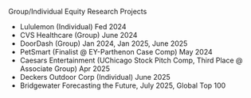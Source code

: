 Group/Individual Equity Research Projects

- Lululemon (Individual) Fed 2024
- CVS Healthcare (Group) June 2024
- DoorDash (Group) Jan 2024, Jan 2025, June 2025
- PetSmart (Finalist @ EY-Parthenon Case Comp) May 2024
- Caesars Entertainment (UChicago Stock Pitch Comp, Third Place @ Associate Group) Apr 2025
- Deckers Outdoor Corp (Individual) June 2025
- Bridgewater Forecasting the Future, July 2025, Global Top 100
